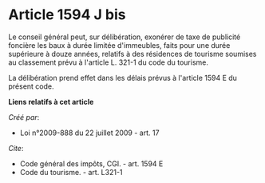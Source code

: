 # Article 1594 J bis

Le conseil général peut, sur délibération, exonérer de taxe de publicité foncière les baux à durée limitée d'immeubles, faits
pour une durée supérieure à douze années, relatifs à des résidences de tourisme soumises au classement prévu à l'article L.
321-1 du code du tourisme. 

La délibération prend effet dans les délais prévus à l'article 1594 E du présent code.

**Liens relatifs à cet article**

_Créé par_:

  - Loi n°2009-888 du 22 juillet 2009 - art. 17

_Cite_:

  - Code général des impôts, CGI. - art. 1594 E
  - Code du tourisme. - art. L321-1
